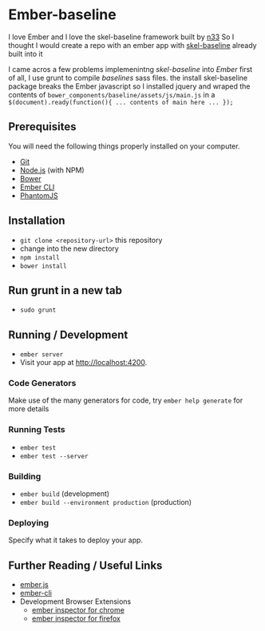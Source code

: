 # Ember-baseline

I love Ember and I love the skel-baseline framework built by [n33](https://github.com/n33)
So I thought I would create a repo with an ember app with [skel-baseline](https://github.com/n33/skel-baseline) already built into it

I came acros a few problems implemenintng *skel-baseline* into *Ember* first of all, I use grunt to compile *baselines* sass files.
the install skel-baseline package breaks the Ember javascript so I installed jquery and wraped the contents of `bower_components/baseline/assets/js/main.js` in a `$(document).ready(function(){ ... contents of main here ... });`

## Prerequisites

You will need the following things properly installed on your computer.

* [Git](http://git-scm.com/)
* [Node.js](http://nodejs.org/) (with NPM)
* [Bower](http://bower.io/)
* [Ember CLI](http://www.ember-cli.com/)
* [PhantomJS](http://phantomjs.org/)

## Installation

* `git clone <repository-url>` this repository
* change into the new directory
* `npm install`
* `bower install`

## Run grunt in a new tab
* `sudo grunt`

## Running / Development

* `ember server`
* Visit your app at [http://localhost:4200](http://localhost:4200).

### Code Generators

Make use of the many generators for code, try `ember help generate` for more details

### Running Tests

* `ember test`
* `ember test --server`

### Building

* `ember build` (development)
* `ember build --environment production` (production)

### Deploying

Specify what it takes to deploy your app.

## Further Reading / Useful Links

* [ember.js](http://emberjs.com/)
* [ember-cli](http://www.ember-cli.com/)
* Development Browser Extensions
  * [ember inspector for chrome](https://chrome.google.com/webstore/detail/ember-inspector/bmdblncegkenkacieihfhpjfppoconhi)
  * [ember inspector for firefox](https://addons.mozilla.org/en-US/firefox/addon/ember-inspector/)

